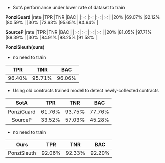 - SotA performance under lower rate of dataset to train

**PonziGuard**
|rate   |TPR    |TNR    |BAC    |
|:-:    |:-:    |:-:    |:-:    |
|20%    |69.07% |92.12% |80.59% |
|30%    |73.63% |95.65% |84.64% |

**SourceP**
|rate   |TPR    |TNR    |BAC    |
|:-:    |:-:    |:-:    |:-:    |
|20%    |81.05% |97.71% |89.39% |
|30%    |84.91% |98.25% |91.58% |

**PonziSleuth(ours)**

- no need to train

|TPR        |TNR        |BAC      |
|:-:        |:-:        |:-:      |
|96.40%     |95.71%     |96.06%   |

- Using old contracts trained model to detect newly-collected contracts

|SotA       |TPR    |TNR    |BAC    |
|:-:        |:-:    |:-:    |:-:    |
|PonziGuard |61.76% |93.75% |77.76% |
|SourceP    |33.52% |57.03% |45.28% |

- no need to train

|Ours       |TPR    |TNR    |BAC    |
|:-:        |:-:    |:-:    |:-:    |
|PonziSleuth|92.06% |92.33% |92.20% |